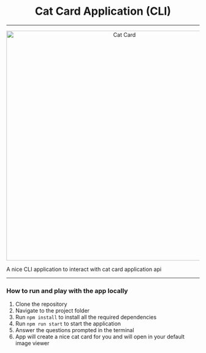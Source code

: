 <h1 align="center">Cat Card Application (CLI)</h1>
<hr>

<p align="center">
  <img width="600" src="https://image.freepik.com/free-vector/cute-cat-sitting-laptop-icon-illustration_138676-85.jpg" alt="Cat Card">
</p>

A nice CLI application to interact with cat card application api
***

### How to run and play with the app locally
1. Clone the repository
2. Navigate to the project folder
3. Run `npm install` to install all the required dependencies
4. Run `npm run start` to start the application
5. Answer the questions prompted in the terminal
6. App will create a nice cat card for you and will open in your default image viewer
